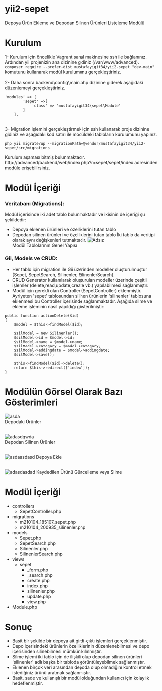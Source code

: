 # yii2-sepet
Depoya Ürün Ekleme ve Depodan Silinen Ürünleri Listeleme Modülü

# Kurulum
1- Kurulum için öncelikle Vagrant sanal makinesine ssh ile bağlanınız. Ardından yii projenizin ana dizinine gidiniz (/var/www/advanced).<br>
 `composer require --prefer-dist mustafayigit34/yii2-sepet "dev-main"` komutunu kullanarak modül kurulumunu gerçekleştiriniz. <br><br>
2- Daha sonra backend\config\main.php dizinine giderek aşağıdaki düzenlemeyi gerçekleştiriniz.
```
'modules' => [
        'sepet' =>[
            'class' => 'mustafayigit34\sepet\Module'
        ]
    ],
``` 
<br>
3- Migration işlemini gerçekleştirmek için ssh kullanarak proje dizinine gidiniz ve aşağıdaki kod satırı ile modüldeki tabloların kurulumunu yapınız.<br>

`php yii migrate/up --migrationPath=@vendor/mustafayigit34/yii2-sepet/src/migrations`

Kurulum aşaması bitmiş bulunmaktadır.<br>
http://advanced/backend/web/index.php?r=sepet/sepet/index adresinden modüle erişebilirsiniz.

# Modül İçeriği
### Veritabanı (Migrations):
Modül içerisinde iki adet tablo bulunmaktadır ve ikisinin de içeriği şu şekildedir:
* Depoya eklenen ürünleri ve özelliklerini tutan tablo
* Depodan silinen ürünleri ve özelliklerini tutan tablo
İki tablo da veritipi olarak aynı değişkenleri tutmaktadır.
![Adsız](https://user-images.githubusercontent.com/65903573/104784028-6ff67380-5798-11eb-8e36-dd9e57c76202.png)<br>
Modül Tablolarının Genel Yapısı

### Gii, Models ve CRUD:
* Her tablo için migration ile Gii üzerinden modeller oluşturulmuştur (Sepet, SepetSearch, Silinenler, SilinenlerSearch).
* CRUD Generator kullanılarak oluşturulan modeller üzerinde çeşitli işlemler (delete,read,update,create vb.) yapılabilmesi sağlanmıştır.
* Modül için gerekli olan Controller (SepetController) eklenmiştir. Ayriyeten 'sepet' tablosundan silinen ürünlerin 'silinenler' tablosuna eklenmesi bu Controller içerisinde sağlanmaktadır. Aşağıda silme ve ekleme işleminin nasıl yapıldığı gösterilmiştir:
```
public function actionDelete($id)
{
    $model = $this->findModel($id);

    $silModel = new Silinenler();
    $silModel->id = $model->id;
    $silModel->name = $model->name;
    $silModel->category = $model->category;
    $silModel->addingdate = $model->addingdate;
    $silModel->save();

    $this->findModel($id)->delete();
    return $this->redirect(['index']);
}
```
# Modülün Görsel Olarak Bazı Gösterimleri
![asda](https://user-images.githubusercontent.com/65903573/104785258-23606780-579b-11eb-9cce-863be5c3a6b2.png)<br>
Depodaki Ürünler<br><br>

![adasdqwda](https://user-images.githubusercontent.com/65903573/104785322-47bc4400-579b-11eb-80e8-5e0fe7f1f3c3.png)<br>
Depodan Silinen Ürünler<br><br>

![asdaasdasd](https://user-images.githubusercontent.com/65903573/104785527-c3b68c00-579b-11eb-9af0-fd548fa7b0c0.png)
Depoya Ekle<br><br>

![adasdasdad](https://user-images.githubusercontent.com/65903573/104785623-02e4dd00-579c-11eb-82d4-20999f62d051.png)
Kaydedilen Ürünü Güncelleme veya Silme

# Modül İçeriği
* controllers
    - SepetController.php
* migrations
    - m210104_185107_sepet.php
    - m210104_200935_silinenler.php
* models
    - Sepet.php
    - SepetSearch.php
    - Silinenler.php
    - SilinenlerSearch.php
* views
    - sepet
        * _form.php
        * _search.php
        * create.php
        * index.php
        * silinenler.php
        * update.php
        * view.php
* Module.php


# Sonuç
* Basit bir şekilde bir depoya ait girdi-çıktı işlemleri gerçeklenmiştir.
* Depo içerisindeki ürünlerin özelliklerinin düzenlenebilmesi ve depo içerisinden silinebilmesi mümkün kılınmıştır.
* Silme işlemi iki tablo için de ilişkili olup depodan silinen ürünleri 'silinenler' adlı başka bir tabloda görüntüleyebilmek sağlanmıştır.
* Eklenen birçok veri arasından depoda olup olmadığını kontrol etmek istediğiniz ürünü aratmak sağlanmıştır.
* Basit, sade ve kullanışlı bir modül olduğundan kullanıcı için kolaylık hedeflenmiştir.

